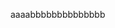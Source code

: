 <!--
 * @Author: your name
 * @Date: 2020-12-24 00:24:42
 * @LastEditTime: 2020-12-24 00:30:11
 * @LastEditors: Please set LastEditors
 * @Description: In User Settings Edit
 * @FilePath: \basic-train\20-12\12-23\reademe.md
-->
aaaabbbbbbbbbbbbbb